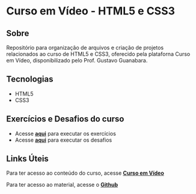# Curso em Vídeo - HTML5 e CSS3
## Sobre

Repositório para organização de arquivos e criação de projetos relacionados ao curso de HTML5 e CSS3, oferecido pela plataforna Curso em Vídeo, disponibilizado pelo Prof. Gustavo Guanabara.
## Tecnologias

- HTML5
- CSS3

## Exercícios e Desafios do curso

* Acesse [**aqui**](https://lele-sf.github.io/html-css-curso-em-video/exercicios/) para executar os exercícios
* Acesse [**aqui**](https://lele-sf.github.io/html-css-curso-em-video/desafios/) para executar os desafios

## Links Úteis

Para ter acesso ao conteúdo do curso, acesse [**Curso em Vídeo**](https://www.cursoemvideo.com/curso/html5-css3-modulo1/)

Para ter acesso ao material, acesse o [**Github**](https://github.com/gustavoguanabara/html-css) 
